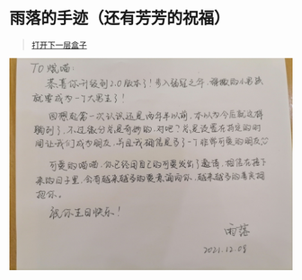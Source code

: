 # 雨落的手迹（还有芳芳的祝福）

> [打开下一层盒子](./box_4/ "诶嘿嘿嘿(º﹃º )")

[![🌧️☔](./🌧️☔.jpg)](https://github.com/Van-Nya/20th-birthday/raw/main/box_1/box_2/box_3/readme.pdf "点击查看完整文档")
